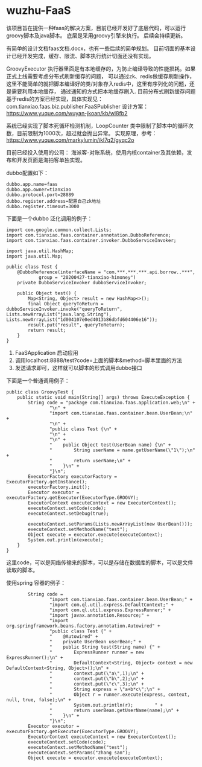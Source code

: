 # wuzhu-FaaS

该项目旨在提供一种faas的解决方案，目前已经开发好了底层代码，可以运行groovy脚本及java脚本。
底层是采用groovy引擎来执行。
后续会持续更新。

有简单的设计文档faas文档.docx，也有一些后续的简单规划。
目前切面的基本设计已经开发完成，缓存、限流、脚本执行统计切面还没有实现。

GroovyExecutor
执行器里面是有本地缓存的，为防止编译导致的性能损耗。如果正式上线需要考虑分布式刷新缓存的问题，
可以通过zk、redis做缓存刷新操作，这里不能简单的就把脚本编译好的类/对象存入redis中，这里有序列化的问题，还是需要利用本地缓存，
通过通知的方式把本地缓存刷入.
目前分布式刷新缓存问题基于redis的方案已经实现，具体实现见：com.tianxiao.faas.biz.publisher.FaaSPublisher
设计方案：https://www.yuque.com/wuyan-jkoan/kb/wl8fb2

系统已经实现了脚本死循环检测机制，LoopCounter 类中限制了脚本中的循环次数，目前限制为1000次，超过就会抛出异常。
实现原理，参考：https://www.yuque.com/markylumin/ikl7q2/gyqc2o

目前已经投入使用的公司：
海派客-对账系统，使用内核container及其依赖，发布和开发页面是海拍客单独实现。

dubbo配置如下：
```
dubbo.app.name=faas
dubbo.app.owner=tianxiao
dubbo.protocol.port=28889
dubbo.register.address=配置自己zk地址
dubbo.register.timeout=3000
```
下面是一个dubbo 泛化调用的例子：
```
import com.google.common.collect.Lists;
import com.tianxiao.faas.container.annotation.DubboReference;
import com.tianxiao.faas.container.invoker.DubboServiceInvoker;

import java.util.HashMap;
import java.util.Map;

public class Test {
    @DubboReference(interfaceName = "com.***.***.***.api.borrow..***",
            group = "20200427-tianxiao-himoney")
    private DubboServiceInvoker dubboServiceInvoker;

    public Object test() {
        Map<String, Object> result = new HashMap<>();
        final Object queryToReturn = dubboServiceInvoker.invoke("queryToReturn", Lists.newArrayList("java.lang.String"), Lists.newArrayList("1d004107e0ed4013b86dbfd604406e16"));
        result.put("result", queryToReturn);
        return result;
    }
}
```
1. FaaSApplication 启动应用
2. 调用localhost:8888/test?code=上面的脚本&method=脚本里面的方法
3. 发送请求即可，这样就可以脚本的形式调用dubbo接口

下面是一个普通调用例子：
```
public class GroovyTest {
    public static void main(String[] args) throws ExecuteException {
        String code = "package com.tianxiao.faas.application.web;\n" +
                "\n" +
                "import com.tianxiao.faas.container.bean.UserBean;\n" +
                "\n" +
                "public class Test {\n" +
                "\n" +
                "\n" +
                "    public Object test(UserBean name) {\n" +
                "        String userName = name.getUserName(\"1\");\n" +
                "        return userName;\n" +
                "    }\n" +
                "}\n";
        ExecutorFactory executorFactory = ExecutorFactory.getInstance();
        executorFactory.init();
        Executor executor = executorFactory.getExecutor(ExecutorType.GROOVY);
        ExecutorContext executeContext = new ExecutorContext();
        executeContext.setCode(code);
        executeContext.setDebug(true);

        executeContext.setParams(Lists.newArrayList(new UserBean()));
        executeContext.setMethodName("test");
        Object execute = executor.execute(executeContext);
        System.out.println(execute);
    }
}
```
这里code，可以是网络传输来的脚本，可以是存储在数据库的脚本，可以是文件读取的脚本。

使用spring 容器的例子：
```
        String code =
                "import com.tianxiao.faas.container.bean.UserBean;" +
                "import com.ql.util.express.DefaultContext;" +
                "import com.ql.util.express.ExpressRunner;" +
                "import javax.annotation.Resource;" +
                "import org.springframework.beans.factory.annotation.Autowired" +
                "public class Test {" +
                "    @Autowired" +
                "    private UserBean userBean;" +
                "    public String test(String name) {" +
                "        ExpressRunner runner = new ExpressRunner();\n" +
                "        DefaultContext<String, Object> context = new DefaultContext<String, Object>();\n" +
                "        context.put(\"a\",1);\n" +
                "        context.put(\"b\",2);\n" +
                "        context.put(\"c\",3);\n" +
                "        String express = \"a+b*c\";\n" +
                "        Object r = runner.execute(express, context, null, true, false);\n" +
                "        System.out.println(r);        " +
                "        return userBean.getUserName(name);\n" +
                "    }\n" +
                "}\n";
        Executor executor = executorFactory.getExecutor(ExecutorType.GROOVY);
        ExecutorContext executeContext = new ExecutorContext();
        executeContext.setCode(code);
        executeContext.setMethodName("test");
        executeContext.setParams("zhang san");
        Object execute = executor.execute(executeContext);
```

